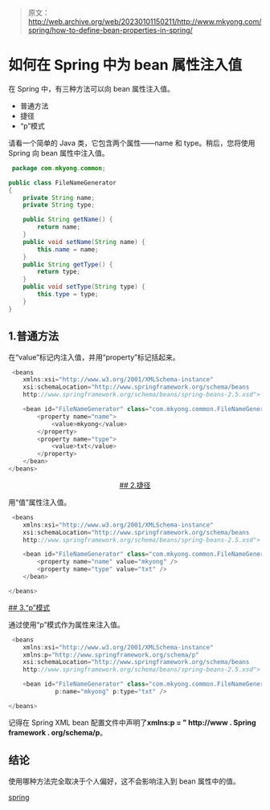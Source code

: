 > 原文：<http://web.archive.org/web/20230101150211/http://www.mkyong.com/spring/how-to-define-bean-properties-in-spring/>

# 如何在 Spring 中为 bean 属性注入值

在 Spring 中，有三种方法可以向 bean 属性注入值。

*   普通方法
*   捷径
*   “p”模式

请看一个简单的 Java 类，它包含两个属性——name 和 type。稍后，您将使用 Spring 向 bean 属性中注入值。

```java
 package com.mkyong.common;

public class FileNameGenerator 
{
	private String name;
	private String type;

	public String getName() {
		return name;
	}
	public void setName(String name) {
		this.name = name;
	}
	public String getType() {
		return type;
	}
	public void setType(String type) {
		this.type = type;
	}
} 
```

## 1.普通方法

在“value”标记内注入值，并用“property”标记括起来。

```java
 <beans 
	xmlns:xsi="http://www.w3.org/2001/XMLSchema-instance"
	xsi:schemaLocation="http://www.springframework.org/schema/beans
	http://www.springframework.org/schema/beans/spring-beans-2.5.xsd">

	<bean id="FileNameGenerator" class="com.mkyong.common.FileNameGenerator">
		<property name="name">
			<value>mkyong</value>
		</property>
		<property name="type">
			<value>txt</value>
		</property>
	</bean>
</beans> 
```

 <ins class="adsbygoogle" style="display:block; text-align:center;" data-ad-format="fluid" data-ad-layout="in-article" data-ad-client="ca-pub-2836379775501347" data-ad-slot="6894224149">## 2.捷径

用“值”属性注入值。

```java
 <beans 
	xmlns:xsi="http://www.w3.org/2001/XMLSchema-instance"
	xsi:schemaLocation="http://www.springframework.org/schema/beans
	http://www.springframework.org/schema/beans/spring-beans-2.5.xsd">

	<bean id="FileNameGenerator" class="com.mkyong.common.FileNameGenerator">
		<property name="name" value="mkyong" />
		<property name="type" value="txt" />
	</bean>

</beans> 
```

 <ins class="adsbygoogle" style="display:block" data-ad-client="ca-pub-2836379775501347" data-ad-slot="8821506761" data-ad-format="auto" data-ad-region="mkyongregion">## 3.“p”模式

通过使用“p”模式作为属性来注入值。

```java
 <beans 
	xmlns:xsi="http://www.w3.org/2001/XMLSchema-instance"
	xmlns:p="http://www.springframework.org/schema/p"
	xsi:schemaLocation="http://www.springframework.org/schema/beans
	http://www.springframework.org/schema/beans/spring-beans-2.5.xsd">

	<bean id="FileNameGenerator" class="com.mkyong.common.FileNameGenerator" 
             p:name="mkyong" p:type="txt" />

</beans> 
```

记得在 Spring XML bean 配置文件中声明了**xmlns:p = " http://www . Spring framework . org/schema/p**。

## 结论

使用哪种方法完全取决于个人偏好，这不会影响注入到 bean 属性中的值。

[spring](http://web.archive.org/web/20190306103009/http://www.mkyong.com/tag/spring/)







